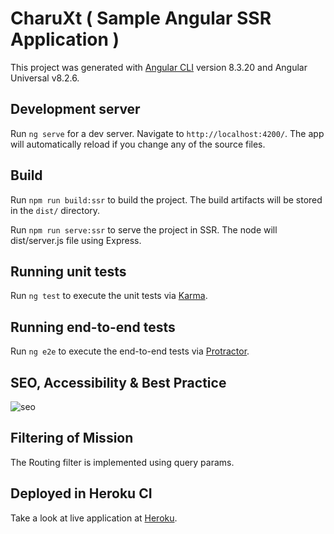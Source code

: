 # CharuXt ( Sample Angular SSR Application )

This project was generated with [Angular CLI](https://github.com/angular/angular-cli) version 8.3.20 and Angular Universal v8.2.6.

## Development server

Run `ng serve` for a dev server. Navigate to `http://localhost:4200/`. The app will automatically reload if you change any of the source files.

## Build

Run `npm run build:ssr` to build the project. The build artifacts will be stored in the `dist/` directory.

Run `npm run serve:ssr` to serve the project in SSR. The node will dist/server.js file using Express.

## Running unit tests

Run `ng test` to execute the unit tests via [Karma](https://karma-runner.github.io).

## Running end-to-end tests

Run `ng e2e` to execute the end-to-end tests via [Protractor](http://www.protractortest.org/).

## SEO, Accessibility & Best Practice
![seo](https://user-images.githubusercontent.com/26519250/91552142-eeb55600-e948-11ea-9b24-ce75ff0a5cdb.PNG)
## Filtering of Mission

The Routing filter is implemented using query params.

## Deployed in Heroku CI

Take a look at live application at [Heroku](https://Charu-xt.herokuapp.com/).
